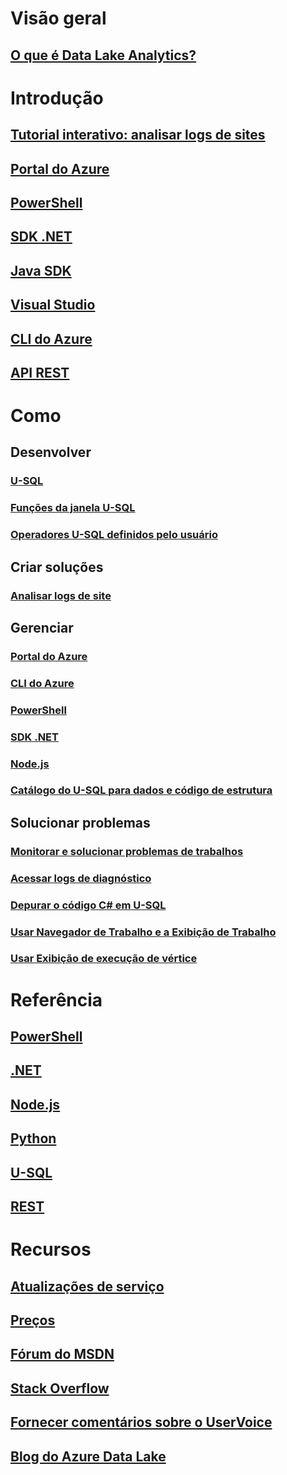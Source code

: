# Visão geral
## [O que é Data Lake Analytics?](data-lake-analytics-overview.md)

# Introdução
## [Tutorial interativo: analisar logs de sites](data-lake-analytics-use-interactive-tutorials.md)
## [Portal do Azure](data-lake-analytics-get-started-portal.md)
## [PowerShell](data-lake-analytics-get-started-powershell.md)
## [SDK .NET](data-lake-analytics-get-started-net-sdk.md)
## [Java SDK](data-lake-analytics-get-started-java-sdk.md)
## [Visual Studio](data-lake-analytics-data-lake-tools-get-started.md)
## [CLI do Azure](data-lake-analytics-get-started-cli.md)
## [API REST](data-lake-analytics-get-started-rest-api.md)

# Como
## Desenvolver
### [U-SQL](data-lake-analytics-u-sql-get-started.md)
### [Funções da janela U-SQL](data-lake-analytics-use-window-functions.md)
### [Operadores U-SQL definidos pelo usuário](data-lake-analytics-u-sql-develop-user-defined-operators.md)

## Criar soluções
### [Analisar logs de site](data-lake-analytics-analyze-weblogs.md)

## Gerenciar
### [Portal do Azure](data-lake-analytics-manage-use-portal.md)
### [CLI do Azure](data-lake-analytics-manage-use-cli.md)
### [PowerShell](data-lake-analytics-manage-use-powershell.md)
### [SDK .NET](data-lake-analytics-manage-use-dotnet-sdk.md)
### [Node.js](data-lake-analytics-manage-use-nodejs.md)
### [Catálogo do U-SQL para dados e código de estrutura](data-lake-analytics-use-u-sql-catalog.md)

## Solucionar problemas
### [Monitorar e solucionar problemas de trabalhos](data-lake-analytics-monitor-and-troubleshoot-jobs-tutorial.md)
### [Acessar logs de diagnóstico](data-lake-analytics-diagnostic-logs.md)
### [Depurar o código C# em U-SQL](data-lake-analytics-debug-u-sql-jobs.md)
### [Usar Navegador de Trabalho e a Exibição de Trabalho](data-lake-analytics-data-lake-tools-view-jobs.md)
### [Usar Exibição de execução de vértice](data-lake-analytics-data-lake-tools-use-vertex-execution-view.md)

# Referência
## [PowerShell](/powershell/resourcemanager/azurerm.datalakeanalytics/v2.3.0/azurerm.datalakeanalytics)
## [.NET](/dotnet/api/microsoft.azure.management.datalake.analytics)
## [Node.js](https://www.npmjs.com/package/azure-arm-datalake-analytics)
## [Python](http://azure-sdk-for-python.readthedocs.io/en/latest/sample_azure-mgmt-datalake-analytics.html)
## [U-SQL](https://msdn.microsoft.com/library/azure/mt591959)
## [REST](/rest/api/datalakeanalytics/)

# Recursos
## [Atualizações de serviço](https://azure.microsoft.com/updates/?product=data-lake-analytics)
## [Preços](https://azure.microsoft.com/pricing/details/data-lake-analytics/)
## [Fórum do MSDN](https://social.msdn.microsoft.com/Forums/en-US/home?forum=AzureDataLake)
## [Stack Overflow](http://stackoverflow.com/questions/tagged/azure-data-lake)
## [Fornecer comentários sobre o UserVoice](https://feedback.azure.com/forums/327234-data-lake)
## [Blog do Azure Data Lake](https://blogs.msdn.microsoft.com/azuredatalake/)


<!--HONumber=Dec16_HO1-->


